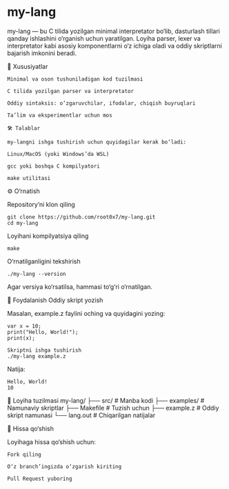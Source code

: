 # my-lang


my-lang — bu C tilida yozilgan minimal interpretator bo‘lib, dasturlash tillari qanday ishlashini o‘rganish uchun yaratilgan. Loyiha parser, lexer va interpretator kabi asosiy komponentlarni o‘z ichiga oladi va oddiy skriptlarni bajarish imkonini beradi.

📌 Xususiyatlar

	Minimal va oson tushuniladigan kod tuzilmasi

	C tilida yozilgan parser va interpretator

	Oddiy sintaksis: o‘zgaruvchilar, ifodalar, chiqish buyruqlari

	Ta’lim va eksperimentlar uchun mos

	🛠 Talablar

	my-langni ishga tushirish uchun quyidagilar kerak bo‘ladi:

	Linux/MacOS (yoki Windows’da WSL)

	gcc yoki boshqa C kompilyatori

	make utilitasi

⚙️ O‘rnatish

Repository’ni klon qiling

	git clone https://github.com/root0x7/my-lang.git
	cd my-lang


Loyihani kompilyatsiya qiling

	make


O‘rnatilganligini tekshirish

	./my-lang --version


Agar versiya ko‘rsatilsa, hammasi to‘g‘ri o‘rnatilgan.

🚀 Foydalanish
Oddiy skript yozish

Masalan, example.z faylini oching va quyidagini yozing:

	var x = 10;
	print("Hello, World!");
	print(x);

	Skriptni ishga tushirish
	./my-lang example.z


Natija:

	Hello, World!
	10

📂 Loyiha tuzilmasi
my-lang/
├── src/            # Manba kodi
├── examples/       # Namunaviy skriptlar
├── Makefile        # Tuzish uchun
├── example.z       # Oddiy skript namunasi
└── lang.out        # Chiqarilgan natijalar

🤝 Hissa qo‘shish

Loyihaga hissa qo‘shish uchun:

	Fork qiling

	O‘z branch’ingizda o‘zgarish kiriting

	Pull Request yuboring